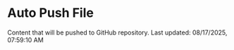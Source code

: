 # Auto Push File

Content that will be pushed to GitHub repository.
Last updated: 08/17/2025, 07:59:10 AM